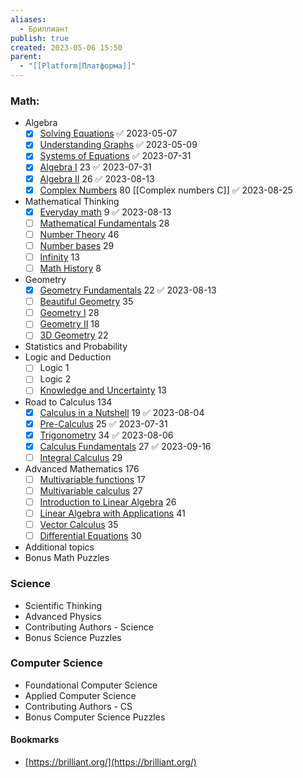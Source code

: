 ```yaml
---
aliases:
  - Бриллиант
publish: true
created: 2023-05-06 15:50
parent:
  - "[[Platform|Платформа]]"
---
```


### Math:
- Algebra
	- [x] [Solving Equations](https://brilliant.org/courses/pre-algebra/) ✅ 2023-05-07
	- [x] [Understanding Graphs](https://brilliant.org/courses/introduction-to-algebra/) ✅ 2023-05-09
	- [x] [Systems of Equations](https://brilliant.org/courses/systems-of-equations/?courseSlug=systems-of-equations) ✅ 2023-07-31
	- [x] [Algebra I](https://brilliant.org/courses/algebra-extensions/) 23 ✅ 2023-07-31
	- [x] [Algebra II](https://brilliant.org/courses/graphing-and-modeling/) 26 ✅ 2023-08-13
	- [x] [Complex Numbers](https://brilliant.org/courses/complex-algebra/) 80 [[Complex numbers C]] ✅ 2023-08-25
- Mathematical Thinking
	- [x] [Everyday math](https://brilliant.org/courses/basic-math/) 9 ✅ 2023-08-13
	- [ ] [Mathematical Fundamentals](https://brilliant.org/courses/math-fundamentals/) 28
	- [ ] [Number Theory](https://brilliant.org/courses/basic-number-theory/) 46
	- [ ] [Number bases](https://brilliant.org/courses/number-bases/) 29
	- [ ] [Infinity](https://brilliant.org/courses/infinity/) 13
	- [ ] [Math History](https://brilliant.org/courses/math-history/) 8
- Geometry 
	- [x] [Geometry Fundamentals](https://brilliant.org/courses/geometry-fundamentals/) 22 ✅ 2023-08-13
	- [ ] [Beautiful Geometry](https://brilliant.org/courses/beautiful-geometric-explorations/) 35
	- [ ] [Geometry I](https://brilliant.org/courses/basic-2d-geometry/) 28
	- [ ] [Geometry II](https://brilliant.org/courses/intermediate-2d-geometry/?courseSlug=intermediate-2d-geometry) 18
	- [ ] [3D Geometry](https://brilliant.org/courses/3d-geometry/) 22
- Statistics and Probability
- Logic and Deduction
	- [ ] Logic 1
	- [ ] Logic 2
	- [ ] [Knowledge and Uncertainty](https://brilliant.org/courses/knowledge-and-uncertainty/)  13
- Road to Calculus 134
	- [x] [Calculus in a Nutshell](https://brilliant.org/courses/calculus-nutshell/) 19 ✅ 2023-08-04
	- [x] [Pre-Calculus](https://brilliant.org/courses/pre-calculus/)  25 ✅ 2023-07-31
	- [x] [Trigonometry](https://brilliant.org/courses/trigonometry/) 34 ✅ 2023-08-06
	- [x] [Calculus Fundamentals](https://brilliant.org/courses/calculus-done-right/) 27 ✅ 2023-09-16
	- [ ] [Integral Calculus](https://brilliant.org/courses/calculus-ii/) 29
- Advanced Mathematics 176
	- [ ] [Multivariable functions](https://brilliant.org/courses/multivariable-functions/) 17 
	- [ ] [Multivariable calculus](https://brilliant.org/courses/multivariable-calculus/) 27 
	- [ ] [Introduction to Linear Algebra](https://brilliant.org/courses/linear-algebra/) 26
	- [ ] [Linear Algebra with Applications](https://brilliant.org/courses/lin-alg/) 41
	- [ ] [Vector Calculus](https://brilliant.org/courses/vector-calculus/) 35
	- [ ] [Differential Equations](https://brilliant.org/courses/differential-equations/) 30
- Additional topics
- Bonus Math Puzzles

### Science
- Scientific Thinking
- Advanced Physics
- Contributing Authors - Science
- Bonus Science Puzzles

### Computer Science
- Foundational Computer Science
- Applied Computer Science
- Contributing Authors - CS
- Bonus Computer Science Puzzles


#### Bookmarks
- [https://brilliant.org/](https://brilliant.org/)



